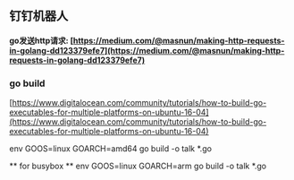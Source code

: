 ## 钉钉机器人

#### go发送http请求: [https://medium.com/@masnun/making-http-requests-in-golang-dd123379efe7](https://medium.com/@masnun/making-http-requests-in-golang-dd123379efe7)

### go build
[https://www.digitalocean.com/community/tutorials/how-to-build-go-executables-for-multiple-platforms-on-ubuntu-16-04](https://www.digitalocean.com/community/tutorials/how-to-build-go-executables-for-multiple-platforms-on-ubuntu-16-04)

env GOOS=linux GOARCH=amd64 go build -o talk *.go


** for busybox **
env GOOS=linux GOARCH=arm go build -o talk *.go
